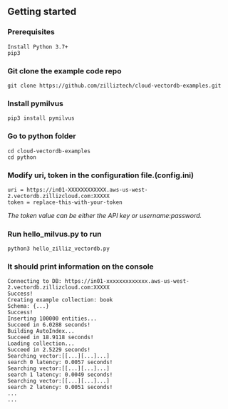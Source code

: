 ## Getting started

### Prerequisites
    Install Python 3.7+
    pip3


### Git clone the example code repo
    git clone https://github.com/zilliztech/cloud-vectordb-examples.git

### Install pymilvus
    pip3 install pymilvus

### Go to python folder
    cd cloud-vectordb-examples
    cd python

### Modify uri, token in the configuration file.(config.ini)
    uri = https://in01-XXXXXXXXXXXX.aws-us-west-2.vectordb.zillizcloud.com:XXXXX
    token = replace-this-with-your-token
*The token value can be either the API key or username:password.*     

### Run hello_milvus.py to run
    python3 hello_zilliz_vectordb.py

### It should print information on the console
    Connecting to DB: https://in01-xxxxxxxxxxxxx.aws-us-west-2.vectordb.zillizcloud.com:XXXXX
    Success!
    Creating example collection: book
    Schema: {...}
    Success!
    Inserting 100000 entities... 
    Succeed in 6.0288 seconds!
    Building AutoIndex...
    Succeed in 18.9118 seconds!
    Loading collection...
    Succeed in 2.5229 seconds!
    Searching vector:[[...][...]...]
    search 0 latency: 0.0057 seconds!
    Searching vector:[[...][...]...]
    search 1 latency: 0.0049 seconds!
    Searching vector:[[...][...]...]
    search 2 latency: 0.0051 seconds!
    ...
    ...
    